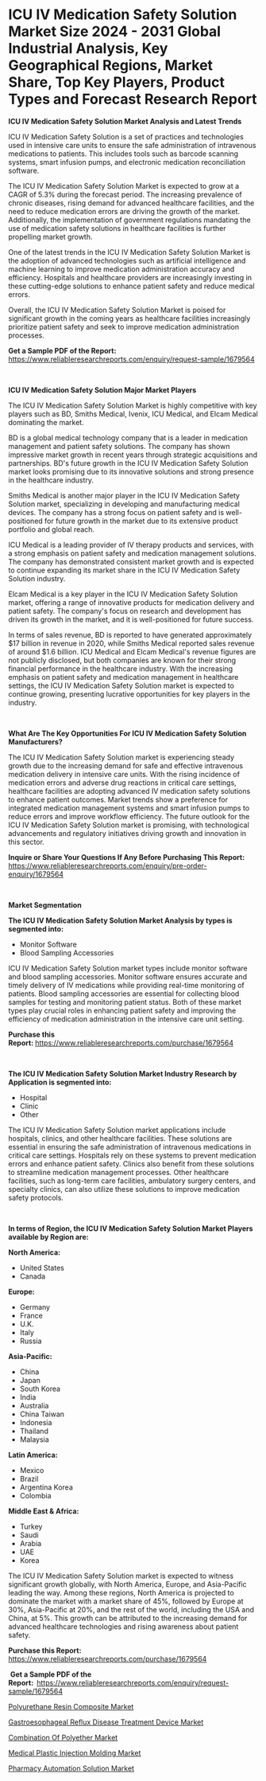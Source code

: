 <p><h1>ICU IV Medication Safety Solution Market Size 2024 - 2031 Global Industrial Analysis, Key Geographical Regions, Market Share, Top Key Players, Product Types and Forecast Research Report</h1></p><p><strong>ICU IV Medication Safety Solution Market Analysis and Latest Trends</strong></p>
<p><p>ICU IV Medication Safety Solution is a set of practices and technologies used in intensive care units to ensure the safe administration of intravenous medications to patients. This includes tools such as barcode scanning systems, smart infusion pumps, and electronic medication reconciliation software.</p><p>The ICU IV Medication Safety Solution Market is expected to grow at a CAGR of 5.3% during the forecast period. The increasing prevalence of chronic diseases, rising demand for advanced healthcare facilities, and the need to reduce medication errors are driving the growth of the market. Additionally, the implementation of government regulations mandating the use of medication safety solutions in healthcare facilities is further propelling market growth.</p><p>One of the latest trends in the ICU IV Medication Safety Solution Market is the adoption of advanced technologies such as artificial intelligence and machine learning to improve medication administration accuracy and efficiency. Hospitals and healthcare providers are increasingly investing in these cutting-edge solutions to enhance patient safety and reduce medical errors.</p><p>Overall, the ICU IV Medication Safety Solution Market is poised for significant growth in the coming years as healthcare facilities increasingly prioritize patient safety and seek to improve medication administration processes.</p></p>
<p><strong>Get a Sample PDF of the Report:&nbsp;</strong> <a href="https://www.reliableresearchreports.com/enquiry/request-sample/1679564">https://www.reliableresearchreports.com/enquiry/request-sample/1679564</a></p>
<p>&nbsp;</p>
<p><strong>ICU IV Medication Safety Solution Major Market Players</strong></p>
<p><p>The ICU IV Medication Safety Solution Market is highly competitive with key players such as BD, Smiths Medical, Ivenix, ICU Medical, and Elcam Medical dominating the market. </p><p>BD is a global medical technology company that is a leader in medication management and patient safety solutions. The company has shown impressive market growth in recent years through strategic acquisitions and partnerships. BD's future growth in the ICU IV Medication Safety Solution market looks promising due to its innovative solutions and strong presence in the healthcare industry.</p><p>Smiths Medical is another major player in the ICU IV Medication Safety Solution market, specializing in developing and manufacturing medical devices. The company has a strong focus on patient safety and is well-positioned for future growth in the market due to its extensive product portfolio and global reach.</p><p>ICU Medical is a leading provider of IV therapy products and services, with a strong emphasis on patient safety and medication management solutions. The company has demonstrated consistent market growth and is expected to continue expanding its market share in the ICU IV Medication Safety Solution industry.</p><p>Elcam Medical is a key player in the ICU IV Medication Safety Solution market, offering a range of innovative products for medication delivery and patient safety. The company's focus on research and development has driven its growth in the market, and it is well-positioned for future success.</p><p>In terms of sales revenue, BD is reported to have generated approximately $17 billion in revenue in 2020, while Smiths Medical reported sales revenue of around $1.6 billion. ICU Medical and Elcam Medical's revenue figures are not publicly disclosed, but both companies are known for their strong financial performance in the healthcare industry. With the increasing emphasis on patient safety and medication management in healthcare settings, the ICU IV Medication Safety Solution market is expected to continue growing, presenting lucrative opportunities for key players in the industry.</p></p>
<p>&nbsp;</p>
<p><strong>What Are The Key Opportunities For ICU IV Medication Safety Solution Manufacturers?</strong></p>
<p><p>The ICU IV Medication Safety Solution market is experiencing steady growth due to the increasing demand for safe and effective intravenous medication delivery in intensive care units. With the rising incidence of medication errors and adverse drug reactions in critical care settings, healthcare facilities are adopting advanced IV medication safety solutions to enhance patient outcomes. Market trends show a preference for integrated medication management systems and smart infusion pumps to reduce errors and improve workflow efficiency. The future outlook for the ICU IV Medication Safety Solution market is promising, with technological advancements and regulatory initiatives driving growth and innovation in this sector.</p></p>
<p><strong>Inquire or Share Your Questions If Any Before Purchasing This Report:</strong> <a href="https://www.reliableresearchreports.com/enquiry/pre-order-enquiry/1679564">https://www.reliableresearchreports.com/enquiry/pre-order-enquiry/1679564</a></p>
<p>&nbsp;</p>
<p><strong>Market Segmentation</strong></p>
<p><strong>The ICU IV Medication Safety Solution Market Analysis by types is segmented into:</strong></p>
<p><ul><li>Monitor Software</li><li>Blood Sampling Accessories</li></ul></p>
<p><p>ICU IV Medication Safety Solution market types include monitor software and blood sampling accessories. Monitor software ensures accurate and timely delivery of IV medications while providing real-time monitoring of patients. Blood sampling accessories are essential for collecting blood samples for testing and monitoring patient status. Both of these market types play crucial roles in enhancing patient safety and improving the efficiency of medication administration in the intensive care unit setting.</p></p>
<p><strong>Purchase this Report:&nbsp;</strong><a href="https://www.reliableresearchreports.com/purchase/1679564">https://www.reliableresearchreports.com/purchase/1679564</a></p>
<p>&nbsp;</p>
<p><strong>The ICU IV Medication Safety Solution Market Industry Research by Application is segmented into:</strong></p>
<p><ul><li>Hospital</li><li>Clinic</li><li>Other</li></ul></p>
<p><p>The ICU IV Medication Safety Solution market applications include hospitals, clinics, and other healthcare facilities. These solutions are essential in ensuring the safe administration of intravenous medications in critical care settings. Hospitals rely on these systems to prevent medication errors and enhance patient safety. Clinics also benefit from these solutions to streamline medication management processes. Other healthcare facilities, such as long-term care facilities, ambulatory surgery centers, and specialty clinics, can also utilize these solutions to improve medication safety protocols.</p></p>
<p>&nbsp;</p>
<p><strong>In terms of Region, the ICU IV Medication Safety Solution Market Players available by Region are:</strong></p>
<p>
    <p> <strong> North America: </strong>
        <ul>
            <li>United States</li>
            <li>Canada</li>
        </ul>
        </p> 
    <p> <strong> Europe: </strong>
        <ul>
            <li>Germany</li>
            <li>France</li>
            <li>U.K.</li>
            <li>Italy</li>
            <li>Russia</li>
        </ul>
        </p> 
    <p> <strong> Asia-Pacific: </strong>
        <ul>
            <li>China</li>
            <li>Japan</li>
            <li>South Korea</li>
            <li>India</li>
            <li>Australia</li>
            <li>China Taiwan</li>
            <li>Indonesia</li>
            <li>Thailand</li>
            <li>Malaysia</li>
        </ul>
        </p> 
    <p> <strong> Latin America: </strong>
        <ul>
            <li>Mexico</li>
            <li>Brazil</li>
            <li>Argentina Korea</li>
            <li>Colombia</li>
        </ul>
        </p> 
    <p> <strong> Middle East & Africa: </strong>
        <ul>
            <li>Turkey</li>
            <li>Saudi</li>
            <li>Arabia</li>
            <li>UAE</li>
            <li>Korea</li>
        </ul>
    </p>
    </p>
<p><p>The ICU IV Medication Safety Solution market is expected to witness significant growth globally, with North America, Europe, and Asia-Pacific leading the way. Among these regions, North America is projected to dominate the market with a market share of 45%, followed by Europe at 30%, Asia-Pacific at 20%, and the rest of the world, including the USA and China, at 5%. This growth can be attributed to the increasing demand for advanced healthcare technologies and rising awareness about patient safety.</p></p>
<p><strong>Purchase this Report: </strong><a href="https://www.reliableresearchreports.com/purchase/1679564">https://www.reliableresearchreports.com/purchase/1679564</a></p>
<p>&nbsp;<strong>Get a Sample PDF of the Report:&nbsp;&nbsp;</strong><a href="https://www.reliableresearchreports.com/enquiry/request-sample/1679564">https://www.reliableresearchreports.com/enquiry/request-sample/1679564</a></p>
<p><strong></strong></p>
<p><p><a href="https://issuu.com/reportprime-2/docs/polyurethane-resin-composite-market-size-2030.pptx">Polyurethane Resin Composite Market</a></p><p><a href="https://github.com/lababdou/Market-Research-Report-List-2/blob/main/gastroesophageal-reflux-disease-treatment-device-market.md">Gastroesophageal Reflux Disease Treatment Device Market</a></p><p><a href="https://issuu.com/reportprime-2/docs/combination-of-polyether-market-size-2030.pptx">Combination Of Polyether Market</a></p><p><a href="https://github.com/Chiragrp22/Market-Research-Report-List-3/blob/main/medical-plastic-injection-molding-market.md">Medical Plastic Injection Molding Market</a></p><p><a href="https://github.com/derrinmiltonellis35gcl/Market-Research-Report-List-1/blob/main/pharmacy-automation-solution-market.md">Pharmacy Automation Solution Market</a></p></p>